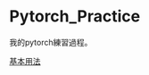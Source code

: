 # Pytorch_Practice
我的pytorch練習過程。

[基本用法](https://colab.research.google.com/drive/1SEqv-Gti_WL2egX7gqQPM2QBRJgE45My?usp=sharing)
